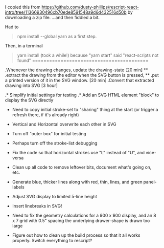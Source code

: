 I copied this from https://github.com/dusty-phillips/rescript-react-intro/tree/11366930496cb70ede8591548a9d6d432516d50b by downloading a zip file. ...and then fiddled a bit. 

Had to 
> npm install --global yarn 
as a first step. 

Then, in a terminal
> yarn install (took a while!)
because "yarn start" said "react-scripts not found"
=========================================

.Whenever the drawing changes, update the drawing-state [20 min]
** .extract the drawing from the editor when the SVG button is pressed,
** .put a printed version of it in the SVG window. [20 min]
.Convert that extracted drawing into SVG [3 hour]

.* Simplify initial settings for testing
.* Add an SVG HTML element "block" to display the SVG directly

* Need to copy initial stroke-set to "sharing" thing at the start (or trigger a refresh there, if it's already right)
* Vertical and Horizontal overwrite each other in SVG

* Turn off "outer box" for initial testing
* Perhaps turn off the stroke-list debugging

* Fix the code so that horizontal strokes use "L" instead of "U", and vice-versa
* Clean up all code to remove leftover bits, document what's going on, etc. 
* Generate blue, thicker lines along with red, thin, lines, and green panel-labels
* Adjust SVG display to limited 5-line height
* Insert linebreaks in SVG!
* Need to fix the geometry calculations for a 900 x 900 display, and an 8 x 7 grid with 0.5" spacing the underlying drawer-shape is drawn too large
* Figure out how to clean up the build process so that it all works properly. Switch everything to rescript? 

